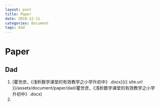 ```yaml
---
layout: post
title: Paper
date: 2018-12-11
categories: Document
tags: dad
---
```


# Paper

## Dad

1. [瞿世彦_《浅析数学课堂的有效教学之小学升初中》.docx]({{ site.url }}/assets/document/paper/dad/瞿世彦_《浅析数学课堂的有效教学之小学升初中》.docx)
2. 
